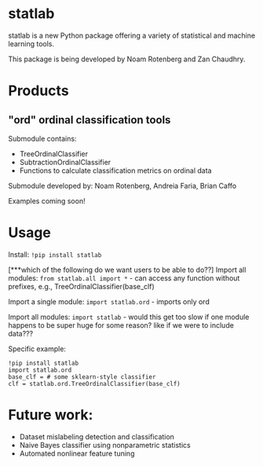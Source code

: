 # statlab


statlab is a new Python package offering a variety of statistical and machine learning tools.

This package is being developed by Noam Rotenberg and Zan Chaudhry.


# Products

## "ord" ordinal classification tools
Submodule contains:
+ TreeOrdinalClassifier
+ SubtractionOrdinalClassifier
+ Functions to calculate classification metrics on ordinal data

Submodule developed by: Noam Rotenberg, Andreia Faria, Brian Caffo

Examples coming soon!


# Usage

Install: ``!pip install statlab``

[***which of the following do we want users to be able to do??]
Import all modules: ``from statlab.all import *`` - can access any function without prefixes, e.g., TreeOrdinalClassifier(base_clf)

Import a single module: ``import statlab.ord`` - imports only ord

Import all modules: ``import statlab`` - would this get too slow if one module happens to be super huge for some reason? like if we were to include data???

Specific example:
```
!pip install statlab
import statlab.ord
base_clf = # some sklearn-style classifier
clf = statlab.ord.TreeOrdinalClassifier(base_clf)
```

# Future work:

+ Dataset mislabeling detection and classification
+ Naive Bayes classifier using nonparametric statistics
+ Automated nonlinear feature tuning


